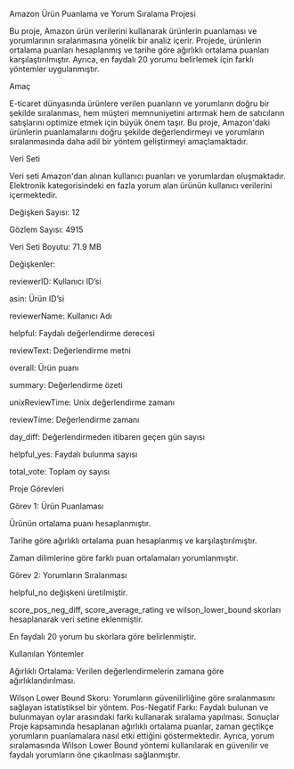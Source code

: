 Amazon Ürün Puanlama ve Yorum Sıralama Projesi

Bu proje, Amazon ürün verilerini kullanarak ürünlerin puanlaması ve yorumlarının sıralanmasına yönelik bir analiz içerir. Projede, ürünlerin ortalama puanları hesaplanmış ve tarihe göre ağırlıklı ortalama puanları karşılaştırılmıştır. Ayrıca, en faydalı 20 yorumu belirlemek için farklı yöntemler uygulanmıştır.

Amaç

E-ticaret dünyasında ürünlere verilen puanların ve yorumların doğru bir şekilde sıralanması, hem müşteri memnuniyetini artırmak hem de satıcıların satışlarını optimize etmek için büyük önem taşır. Bu proje, Amazon'daki ürünlerin puanlamalarını doğru şekilde değerlendirmeyi ve yorumların sıralanmasında daha adil bir yöntem geliştirmeyi amaçlamaktadır.

Veri Seti

Veri seti Amazon'dan alınan kullanıcı puanları ve yorumlardan oluşmaktadır. Elektronik kategorisindeki en fazla yorum alan ürünün kullanıcı verilerini içermektedir.

Değişken Sayısı: 12

Gözlem Sayısı: 4915

Veri Seti Boyutu: 71.9 MB

Değişkenler:

reviewerID: Kullanıcı ID’si

asin: Ürün ID’si

reviewerName: Kullanıcı Adı

helpful: Faydalı değerlendirme derecesi

reviewText: Değerlendirme metni

overall: Ürün puanı

summary: Değerlendirme özeti

unixReviewTime: Unix değerlendirme zamanı

reviewTime: Değerlendirme zamanı

day_diff: Değerlendirmeden itibaren geçen gün sayısı

helpful_yes: Faydalı bulunma sayısı

total_vote: Toplam oy sayısı

Proje Görevleri

Görev 1: Ürün Puanlaması

Ürünün ortalama puanı hesaplanmıştır.

Tarihe göre ağırlıklı ortalama puan hesaplanmış ve karşılaştırılmıştır.

Zaman dilimlerine göre farklı puan ortalamaları yorumlanmıştır.

Görev 2: Yorumların Sıralanması

helpful_no değişkeni üretilmiştir.

score_pos_neg_diff, score_average_rating ve wilson_lower_bound skorları hesaplanarak veri setine eklenmiştir.

En faydalı 20 yorum bu skorlara göre belirlenmiştir.

Kullanılan Yöntemler

Ağırlıklı Ortalama: Verilen değerlendirmelerin zamana göre ağırlıklandırılması.

Wilson Lower Bound Skoru: Yorumların güvenilirliğine göre sıralanmasını sağlayan istatistiksel bir yöntem.
Pos-Negatif Farkı: Faydalı bulunan ve bulunmayan oylar arasındaki farkı kullanarak sıralama yapılması.
Sonuçlar
Proje kapsamında hesaplanan ağırlıklı ortalama puanlar, zaman geçtikçe yorumların puanlamalara nasıl etki ettiğini göstermektedir. Ayrıca, yorum sıralamasında Wilson Lower Bound yöntemi kullanılarak en güvenilir ve faydalı yorumların öne çıkarılması sağlanmıştır.

